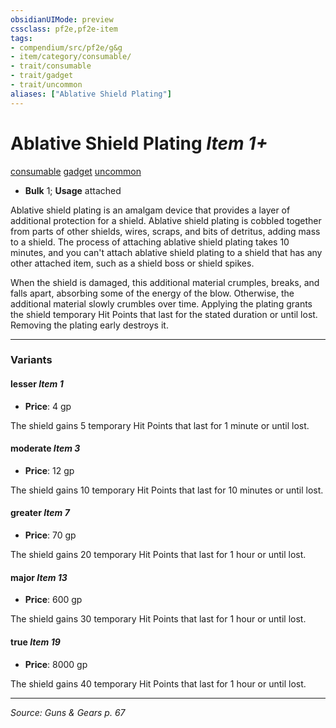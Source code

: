 ```yaml
---
obsidianUIMode: preview
cssclass: pf2e,pf2e-item
tags:
- compendium/src/pf2e/g&g
- item/category/consumable/
- trait/consumable
- trait/gadget
- trait/uncommon
aliases: ["Ablative Shield Plating"]
---
```

# Ablative Shield Plating *Item 1+*  
[consumable](consumable.md "Consumable Item Trait")  [gadget](gadget-g-g.md "Gadget  Trait")  [uncommon](uncommon.md "Uncommon Rarity Trait")  

- **Bulk** 1; **Usage** attached <to a shield>

Ablative shield plating is an amalgam device that provides a layer of additional protection for a shield. Ablative shield plating is cobbled together from parts of other shields, wires, scraps, and bits of detritus, adding mass to a shield. The process of attaching ablative shield plating takes 10 minutes, and you can't attach ablative shield plating to a shield that has any other attached item, such as a shield boss or shield spikes.

When the shield is damaged, this additional material crumples, breaks, and falls apart, absorbing some of the energy of the blow. Otherwise, the additional material slowly crumbles over time. Applying the plating grants the shield temporary Hit Points that last for the stated duration or until lost. Removing the plating early destroys it.

---

### Variants

#### lesser *Item 1*

- **Price**: 4 gp

The shield gains 5 temporary Hit Points that last for 1 minute or until lost.

#### moderate *Item 3*

- **Price**: 12 gp

The shield gains 10 temporary Hit Points that last for 10 minutes or until lost.

#### greater *Item 7*

- **Price**: 70 gp

The shield gains 20 temporary Hit Points that last for 1 hour or until lost.

#### major *Item 13*

- **Price**: 600 gp

The shield gains 30 temporary Hit Points that last for 1 hour or until lost.

#### true *Item 19*

- **Price**: 8000 gp

The shield gains 40 temporary Hit Points that last for 1 hour or until lost.

---
*Source: Guns & Gears p. 67*